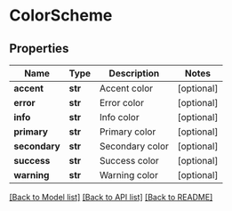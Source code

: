 # ColorScheme

## Properties
Name | Type | Description | Notes
------------ | ------------- | ------------- | -------------
**accent** | **str** | Accent color | [optional] 
**error** | **str** | Error color | [optional] 
**info** | **str** | Info color | [optional] 
**primary** | **str** | Primary color | [optional] 
**secondary** | **str** | Secondary color | [optional] 
**success** | **str** | Success color | [optional] 
**warning** | **str** | Warning color | [optional] 

[[Back to Model list]](../README.md#documentation-for-models) [[Back to API list]](../README.md#documentation-for-api-endpoints) [[Back to README]](../README.md)


